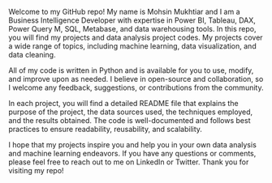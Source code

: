 Welcome to my GitHub repo! My name is Mohsin Mukhtiar and I am a Business Intelligence Developer with expertise in Power BI, Tableau, DAX, Power Query M, SQL, Metabase, and data warehousing tools. In this repo, you will find my projects and data analysis project codes. My projects cover a wide range of topics, including machine learning, data visualization, and data cleaning.

All of my code is written in Python and is available for you to use, modify, and improve upon as needed. I believe in open-source and collaboration, so I welcome any feedback, suggestions, or contributions from the community.

In each project, you will find a detailed README file that explains the purpose of the project, the data sources used, the techniques employed, and the results obtained. The code is well-documented and follows best practices to ensure readability, reusability, and scalability.

I hope that my projects inspire you and help you in your own data analysis and machine learning endeavors. If you have any questions or comments, please feel free to reach out to me on LinkedIn or Twitter. Thank you for visiting my repo!
